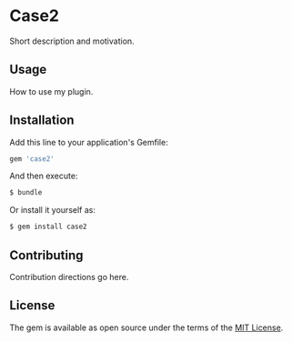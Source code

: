 # Case2
Short description and motivation.

## Usage
How to use my plugin.

## Installation
Add this line to your application's Gemfile:

```ruby
gem 'case2'
```

And then execute:
```bash
$ bundle
```

Or install it yourself as:
```bash
$ gem install case2
```

## Contributing
Contribution directions go here.

## License
The gem is available as open source under the terms of the [MIT License](https://opensource.org/licenses/MIT).
